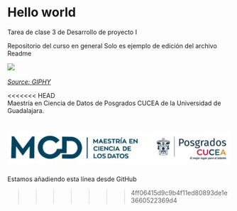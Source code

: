 # Hello world
Tarea de clase 3 de Desarrollo de proyecto I

Repositorio del curso en general
Solo es ejemplo de edición del archivo Readme

![](https://media4.giphy.com/media/v1.Y2lkPTc5MGI3NjExYzM5anJlODQ5cWNiMHN4NWJuc2Zhc240emRhdnVleG1zc2swczB6bCZlcD12MV9pbnRlcm5hbF9naWZfYnlfaWQmY3Q9Zw/IArfvsrvQt5JF4KPhR/giphy.webp)

*[Source: GIPHY](https://media4.giphy.com/media/v1.Y2lkPTc5MGI3NjExYzM5anJlODQ5cWNiMHN4NWJuc2Zhc240emRhdnVleG1zc2swczB6bCZlcD12MV9pbnRlcm5hbF9naWZfYnlfaWQmY3Q9Zw/IArfvsrvQt5JF4KPhR/giphy.webp)*

<<<<<<< HEAD
<br>
Maestría en Ciencia de Datos de Posgrados CUCEA de la Universidad de Guadalajara.  

![](https://raw.githubusercontent.com/vcuspinera/UDG_MCD_Project_Dev_I/main/actividades/img/MCD_logo.png)
=======
Estamos añadiendo esta línea desde GitHub
>>>>>>> 4ff06415d9c9b4f11ed80893de1e3660522369d4
